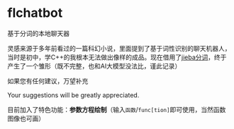 # flchatbot
基于分词的本地聊天器

灵感来源于多年前看过的一篇科幻小说，里面提到了基于词性识别的聊天机器人，当时是初中，学C++的我根本无法做出像样的成品。现在借用了[jieba分词](github.com/fxsjy/jieba)，终于产生了一个雏形（既不完整，也和AI大模型没法比，谨此记录）

如果您有任何建议，万望补充

Your suggestions will be greatly appreciated.

目前加入了特色功能：**参数方程绘制**（输入`函数`/`func[tion]`即可使用，当然函数图像也可画）
